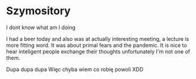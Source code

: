 # Szymository
I dont know what am I doing 

I had a beer today and also was at actually interesting meeting, a lecture is more fitting word.
It was about primal fears and the pandemic. It is nice to hear inteligent people exchange their thoughts unfortunately I'm not one of them.

Dupa dupa dupa 
Więc chyba wiem co robię powoli XDD

